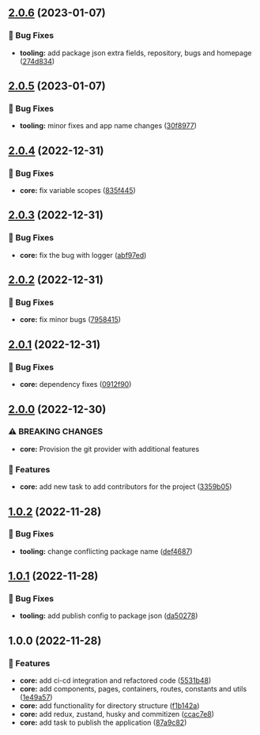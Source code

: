 ## [2.0.6](https://github.com/basantech89/build-any-app/compare/v2.0.5...v2.0.6) (2023-01-07)


### 🐛 Bug Fixes

* **tooling:** add package json extra fields, repository, bugs and homepage ([274d834](https://github.com/basantech89/build-any-app/commit/274d83419ba1fa141068062024dab6a5f4f9737d))

## [2.0.5](https://github.com/basantech89/build-any-app/compare/v2.0.4...v2.0.5) (2023-01-07)


### 🐛 Bug Fixes

* **tooling:** minor fixes and app name changes ([30f8977](https://github.com/basantech89/build-any-app/commit/30f8977b545cdc9c084023e5e04884fb707fc29a))

## [2.0.4](https://github.com/basantech89/create-app/compare/v2.0.3...v2.0.4) (2022-12-31)


### 🐛 Bug Fixes

* **core:** fix variable scopes ([835f445](https://github.com/basantech89/create-app/commit/835f44540841b42c43ea7d6b379821dd4a446288))

## [2.0.3](https://github.com/basantech89/create-app/compare/v2.0.2...v2.0.3) (2022-12-31)


### 🐛 Bug Fixes

* **core:** fix the bug with logger ([abf97ed](https://github.com/basantech89/create-app/commit/abf97edd56644ecefa5f3a81f9d08ef01d8722c6))

## [2.0.2](https://github.com/basantech89/create-app/compare/v2.0.1...v2.0.2) (2022-12-31)


### 🐛 Bug Fixes

* **core:** fix minor bugs ([7958415](https://github.com/basantech89/create-app/commit/795841512bf4e466c91053609a0dc025a9804c89))

## [2.0.1](https://github.com/basantech89/create-app/compare/v2.0.0...v2.0.1) (2022-12-31)


### 🐛 Bug Fixes

* **core:** dependency fixes ([0912f90](https://github.com/basantech89/create-app/commit/0912f901023e760045b61431276750d87fa25718))

## [2.0.0](https://github.com/basantech89/create-app/compare/v1.0.2...v2.0.0) (2022-12-30)


### ⚠ BREAKING CHANGES

* **core:** Provision the git provider with additional features

### 🎉 Features

* **core:** add new task to add contributors for the project ([3359b05](https://github.com/basantech89/create-app/commit/3359b0526a5bcd08eb98d76ffedc1d396c8e6ae6))

## [1.0.2](https://github.com/basantech89/create-app/compare/v1.0.1...v1.0.2) (2022-11-28)


### 🐛 Bug Fixes

* **tooling:** change conflicting package name ([def4687](https://github.com/basantech89/create-app/commit/def4687b7d6bab08bfe77d23d98f99d99ca71ebb))

## [1.0.1](https://github.com/basantech89/create-app/compare/v1.0.0...v1.0.1) (2022-11-28)


### 🐛 Bug Fixes

* **tooling:** add publish config to package json ([da50278](https://github.com/basantech89/create-app/commit/da50278c8cf6eac208f33cb33bc350f6f1622c6e))

## 1.0.0 (2022-11-28)


### 🎉 Features

* **core:** add ci-cd integration and refactored code ([5531b48](https://github.com/basantech89/create-app/commit/5531b48ef4fb33e77cdfbc405319aaab19cf82b4))
* **core:** add components, pages, containers, routes, constants and utils ([1e49a57](https://github.com/basantech89/create-app/commit/1e49a57d1472389148801f8a9de9347491cb9113))
* **core:** add functionality for directory structure ([f1b142a](https://github.com/basantech89/create-app/commit/f1b142a7e303f60a9f29edf3d20eb81caeafdadc))
* **core:** add redux, zustand, husky and commitizen ([ccac7e8](https://github.com/basantech89/create-app/commit/ccac7e8b55cfee9bad4e1d4c376d77e7163edb9f))
* **core:** add task to publish the application ([87a9c82](https://github.com/basantech89/create-app/commit/87a9c829565538bb35ed1e8721caff51c876ea1b))
